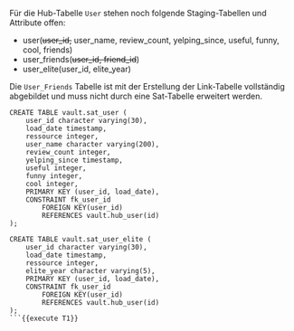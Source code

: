 Für die Hub-Tabelle `User` stehen noch folgende Staging-Tabellen und Attribute offen:

- user(~~user_id,~~ user_name, review_count, yelping_since, useful, funny, cool, friends)
- user_friends(~~user_id, friend_id~~)
- user_elite(user_id, elite_year)

Die `User_Friends` Tabelle ist mit der Erstellung der Link-Tabelle vollständig abgebildet und muss nicht durch eine Sat-Tabelle erweitert werden.

```
CREATE TABLE vault.sat_user (
    user_id character varying(30),
    load_date timestamp,
    ressource integer,
    user_name character varying(200),
    review_count integer,
    yelping_since timestamp,
    useful integer,
    funny integer,
    cool integer,
    PRIMARY KEY (user_id, load_date),
    CONSTRAINT fk_user_id
        FOREIGN KEY(user_id) 
        REFERENCES vault.hub_user(id)
);

CREATE TABLE vault.sat_user_elite (
    user_id character varying(30),
    load_date timestamp,
    ressource integer,
    elite_year character varying(5),
    PRIMARY KEY (user_id, load_date),
    CONSTRAINT fk_user_id
        FOREIGN KEY(user_id) 
        REFERENCES vault.hub_user(id)
);
```{{execute T1}}